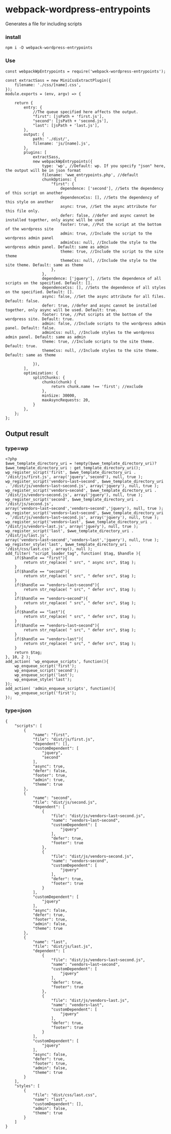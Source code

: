 # webpack-wordpress-entrypoints
Generates a file for including scripts

### install
`npm i -D webpack-wordpress-entrypoints`

### Use
	const webpackWpEntrypoints = require('webpack-wordpress-entrypoints');

	const extractSass = new MiniCssExtractPlugin({
		filename: './css/[name].css',
	});
	module.exports = (env, argv) => {

		return {
			entry: {
				//The queue specified here affects the output.
				"first": [jsPath + 'first.js'],
				"second": [jsPath + 'second.js'],
				"last": [jsPath + 'last.js'],
			},
			output: {
				path: './dist/',
				filename: 'js/[name].js',
			},
			plugins: [
				extractSass,
				new webpackWpEntrypoints({
					type: 'wp', //Default: wp. If you specify "json" here, the output will be in json format
					filename: 'wwe_entrypoints.php', //default
					chunkOptions: {
						"first": {
							dependence: ['second'], //Sets the dependency of this script on another
							dependenceCss: [], //Sets the dependency of this style on another
							async: true, //Set the async attribute for this file only.
							defer: false, //defer and async cannot be installed together, only async will be used
							footer: true, //Put the script at the bottom of the wordpress site
							admin: true, //Include the script to the wordpress admin panel
							adminCss: null, //Include the style to the wordpress admin panel. Default: same as admin
							theme: true, //Include the script to the site theme
							themeCss: null, //Include the style to the site theme. Default: same as theme
						},
					},
					dependence: ['jquery'], //Sets the dependence of all scripts on the specified. Default: [].
					dependenceCss: [], //Sets the dependence of all styles on the specified. Default: [].
					async: false, //Set the async attribute for all files. Default: false.
					defer: true, //defer and async cannot be installed together, only async will be used. Default: true.
					footer: true, //Put scripts at the bottom of the wordpress site. Default: true.
					admin: false, //Include scripts to the wordpress admin panel. Default: false.
					adminCss: null, //Include styles to the wordpress admin panel. Default: same as admin
					theme: true, //Include scripts to the site theme. Default: true.
					themeCss: null, //Include styles to the site theme. Default: same as theme
					
				}),
			],
			optimization: {
				splitChunks: {
					chunks(chunk) {
						return chunk.name !== 'first'; //exclude
					},
					minSize: 30000,
					maxAsyncRequests: 20,
				}
			},
		};
	};
	
## Output result
### type=wp
	<?php
	$wwe_template_directory_uri = !empty($wwe_template_directory_uri)? $wwe_template_directory_uri : get_template_directory_uri();
	wp_register_script('first', $wwe_template_directory_uri . '/dist/js/first.js', array('jquery','second'), null, true );
	wp_register_script('vendors~last~second', $wwe_template_directory_uri . '/dist/js/vendors~last~second.js', array('jquery'), null, true );
	wp_register_script('vendors~second', $wwe_template_directory_uri . '/dist/js/vendors~second.js', array('jquery'), null, true );
	wp_register_script('second', $wwe_template_directory_uri . '/dist/js/second.js', array('vendors~last~second','vendors~second','jquery'), null, true );
	wp_register_script('vendors~last~second', $wwe_template_directory_uri . '/dist/js/vendors~last~second.js', array('jquery'), null, true );
	wp_register_script('vendors~last', $wwe_template_directory_uri . '/dist/js/vendors~last.js', array('jquery'), null, true );
	wp_register_script('last', $wwe_template_directory_uri . '/dist/js/last.js', array('vendors~last~second','vendors~last','jquery'), null, true );
	wp_register_style('last', $wwe_template_directory_uri . '/dist/css/last.css', array(), null );
	add_filter( "script_loader_tag", function( $tag, $handle ){
		if($handle == "first"){
			return str_replace( " src", " async src", $tag );
		}
		if($handle == "second"){
			return str_replace( " src", " defer src", $tag );
		}
		if($handle == "vendors~last~second"){
			return str_replace( " src", " defer src", $tag );
		}
		if($handle == "vendors~second"){
			return str_replace( " src", " defer src", $tag );
		}
		if($handle == "last"){
			return str_replace( " src", " defer src", $tag );
		}
		if($handle == "vendors~last~second"){
			return str_replace( " src", " defer src", $tag );
		}
		if($handle == "vendors~last"){
			return str_replace( " src", " defer src", $tag );
		}
		return $tag;
	}, 10, 2 );
	add_action( 'wp_enqueue_scripts', function(){
		wp_enqueue_script('first');
		wp_enqueue_script('second');
		wp_enqueue_script('last');
		wp_enqueue_style('last');
	});
	add_action( 'admin_enqueue_scripts', function(){
		wp_enqueue_script('first');
	});


### type=json
	{
		"scripts": [
			{
				"name": "first",
				"file": "dist/js/first.js",
				"dependent": [],
				"customDependent": [
					"jquery",
					"second"
				],
				"async": true,
				"defer": false,
				"footer": true,
				"admin": true,
				"theme": true
			},
			{
				"name": "second",
				"file": "dist/js/second.js",
				"dependent": [
					{
						"file": "dist/js/vendors~last~second.js",
						"name": "vendors~last~second",
						"customDependent": [
							"jquery"
						],
						"defer": true,
						"footer": true
					},
					{
						"file": "dist/js/vendors~second.js",
						"name": "vendors~second",
						"customDependent": [
							"jquery"
						],
						"defer": true,
						"footer": true
					}
				],
				"customDependent": [
					"jquery"
				],
				"async": false,
				"defer": true,
				"footer": true,
				"admin": false,
				"theme": true
			},
			{
				"name": "last",
				"file": "dist/js/last.js",
				"dependent": [
					{
						"file": "dist/js/vendors~last~second.js",
						"name": "vendors~last~second",
						"customDependent": [
							"jquery"
						],
						"defer": true,
						"footer": true
					},
					{
						"file": "dist/js/vendors~last.js",
						"name": "vendors~last",
						"customDependent": [
							"jquery"
						],
						"defer": true,
						"footer": true
					}
				],
				"customDependent": [
					"jquery"
				],
				"async": false,
				"defer": true,
				"footer": true,
				"admin": false,
				"theme": true
			}
		],
		"styles": [
			{
				"file": "dist/css/last.css",
				"name": "last",
				"customDependent": [],
				"admin": false,
				"theme": true
			}
		]
	}
